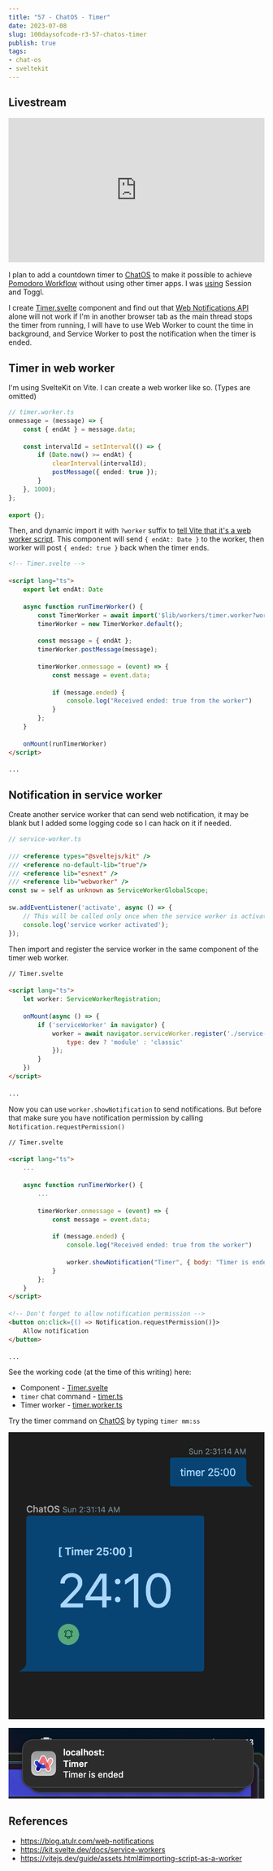 ```yaml
---
title: "57 - ChatOS - Timer"
date: 2023-07-08
slug: 100daysofcode-r3-57-chatos-timer
publish: true
tags:
- chat-os
- sveltekit
---
```


## Livestream

<iframe width="100%" style="aspect-ratio: 16 / 9;" src="https://www.youtube.com/embed/05Lg7zyM8zA" title="YouTube video player" frameborder="0" allow="accelerometer; autoplay; clipboard-write; encrypted-media; gyroscope; picture-in-picture; web-share" allowfullscreen></iframe>

I plan to add a countdown timer to [ChatOS](https://chat.narze.live) to make it possible to achieve [Pomodoro Workflow](Pomodoro%20Workflow.md) without using other timer apps. I was [using](Uses.md) Session and Toggl.

I create [Timer.svelte](https://github.com/narze/chat-os/blob/64108a90cd0e9389164a75516b0b69bfd1cb14e3/src/lib/commands/components/Timer.svelte) component and find out that [Web Notifications API](https://developer.mozilla.org/en-US/docs/Web/API/Notifications_API) alone will not work if I'm in another browser tab as the main thread stops the timer from running, I will have to use Web Worker to count the time in background, and Service Worker to post the notification when the timer is ended.

## Timer in web worker

I'm using SvelteKit on Vite. I can create a web worker like so. (Types are omitted)

```typescript
// timer.worker.ts
onmessage = (message) => {
	const { endAt } = message.data;

	const intervalId = setInterval(() => {
		if (Date.now() >= endAt) {
			clearInterval(intervalId);
			postMessage({ ended: true });
		}
	}, 1000);
};

export {};
```

Then, and dynamic import it with `?worker` suffix to [tell Vite that it's a web worker script](https://vitejs.dev/guide/features.html#web-workers). This component will send `{ endAt: Date }` to the worker, then worker will post `{ ended: true }` back when the timer ends.

```html
<!-- Timer.svelte -->

<script lang="ts">
    export let endAt: Date
    
    async function runTimerWorker() {
		const TimerWorker = await import('$lib/workers/timer.worker?worker');
		timerWorker = new TimerWorker.default();

		const message = { endAt };
		timerWorker.postMessage(message);
		
		timerWorker.onmessage = (event) => {
			const message = event.data;

			if (message.ended) {
				console.log("Received ended: true from the worker")
			}
		};
	}

    onMount(runTimerWorker)
</script>

...
```

## Notification in service worker

Create another service worker that can send web notification, it may be blank but I added some logging code so I can hack on it if needed.

```typescript
// service-worker.ts

/// <reference types="@sveltejs/kit" />
/// <reference no-default-lib="true"/>
/// <reference lib="esnext" />
/// <reference lib="webworker" />
const sw = self as unknown as ServiceWorkerGlobalScope;

sw.addEventListener('activate', async () => {
	// This will be called only once when the service worker is activated.
	console.log('service worker activated');
});
```

Then import and register the service worker in the same component of the timer web worker.

```html
// Timer.svelte

<script lang="ts">
    let worker: ServiceWorkerRegistration;

    onMount(async () => {
		if ('serviceWorker' in navigator) {
			worker = await navigator.serviceWorker.register('./service-worker.js', {
				type: dev ? 'module' : 'classic' 
			});
		}
    })
</script>

...
```

Now you can use `worker.showNotification` to send notifications. But before that make sure you have notification permission by calling `Notification.requestPermission()`

```html
// Timer.svelte

<script lang="ts">
    ...

    async function runTimerWorker() {
        ...

        timerWorker.onmessage = (event) => {
			const message = event.data;

			if (message.ended) {
				console.log("Received ended: true from the worker")

                worker.showNotification("Timer", { body: "Timer is ended" })
			}
		};
    }
</script>

<!-- Don't forget to allow notification permission -->
<button on:click={() => Notification.requestPermission()}>
    Allow notification
</button>

...
```

See the working code (at the time of this writing) here:

- Component - [Timer.svelte](https://github.com/narze/chat-os/blob/91f6ca25ee884f97e837793ff75170488c4ecf2a/src/lib/commands/components/Timer.svelte)
- `timer` chat command - [timer.ts](https://github.com/narze/chat-os/blob/91f6ca25ee884f97e837793ff75170488c4ecf2a/src/lib/commands/timer.ts)
- Timer worker - [timer.worker.ts](https://github.com/narze/chat-os/blob/91f6ca25ee884f97e837793ff75170488c4ecf2a/src/lib/workers/timer.worker.ts)

Try the timer command on [ChatOS](https://chat.narze.live) by typing `timer mm:ss`

![](1-Projects/100DaysOfCode-R3/attachments/Screenshot%202023-07-09%20at%202.32.05%20AM.png)

![](1-Projects/100DaysOfCode-R3/attachments/57%20-%20ChatOS%20-%20Timer.png)

## References
- https://blog.atulr.com/web-notifications
- https://kit.svelte.dev/docs/service-workers
- https://vitejs.dev/guide/assets.html#importing-script-as-a-worker